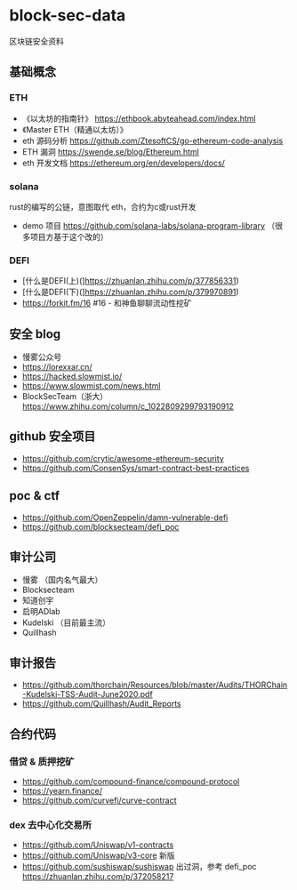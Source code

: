 # block-sec-data
区块链安全资料

## 基础概念

### ETH
 - 《以太坊的指南针》 https://ethbook.abyteahead.com/index.html
 - 《Master ETH（精通以太坊）》
 - eth 源码分析 https://github.com/ZtesoftCS/go-ethereum-code-analysis
 - ETH 漏洞 https://swende.se/blog/Ethereum.html
 - eth 开发文档 https://ethereum.org/en/developers/docs/

### solana
rust的编写的公链，意图取代 eth，合约为c或rust开发

- demo 项目 https://github.com/solana-labs/solana-program-library （很多项目方基于这个改的）

### DEFI
 - [什么是DEFI(上)(]https://zhuanlan.zhihu.com/p/377856331)
 - [什么是DEFI(下)(]https://zhuanlan.zhihu.com/p/379970891)
 - https://forkit.fm/16 #16 - 和神鱼聊聊流动性挖矿

## 安全 blog
 - 慢雾公众号
 - https://lorexxar.cn/
 - https://hacked.slowmist.io/
 - https://www.slowmist.com/news.html
 - BlockSecTeam（浙大） https://www.zhihu.com/column/c_1022809299793190912

## github 安全项目
 - https://github.com/crytic/awesome-ethereum-security
 - https://github.com/ConsenSys/smart-contract-best-practices

## poc & ctf
 -  https://github.com/OpenZeppelin/damn-vulnerable-defi
 -  https://github.com/blocksecteam/defi_poc

## 审计公司
 - 慢雾 （国内名气最大）
 - Blocksecteam
 - 知道创宇
 - 启明ADlab
 - Kudelski （目前最主流）
 - Quillhash


## 审计报告
 - https://github.com/thorchain/Resources/blob/master/Audits/THORChain-Kudelski-TSS-Audit-June2020.pdf
 - https://github.com/Quillhash/Audit_Reports


## 合约代码

### 借贷 & 质押挖矿

- https://github.com/compound-finance/compound-protocol
- https://yearn.finance/
- https://github.com/curvefi/curve-contract

### dex 去中心化交易所
- https://github.com/Uniswap/v1-contracts
- https://github.com/Uniswap/v3-core 新版
- https://github.com/sushiswap/sushiswap 出过洞，参考 defi_poc https://zhuanlan.zhihu.com/p/372058217

